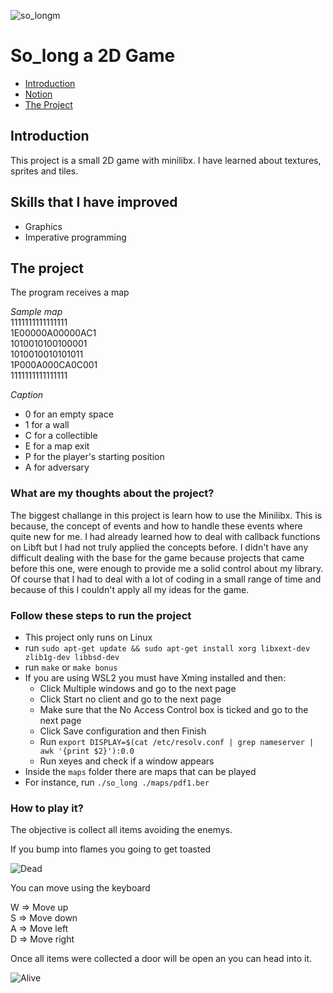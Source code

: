 ![so_longm](https://user-images.githubusercontent.com/63206471/172677363-1a38377a-bf3c-4cd8-95f2-1b16b2fb2dfe.png)

# So_long a 2D Game

* [Introduction](#introduction)
* [Notion](#notion-link)
* [The Project](#the-project)

## Introduction
This project is a small 2D game with minilibx. I have learned about textures, sprites and tiles.

## Skills that I have improved
* Graphics
* Imperative programming

## The project
The program receives a map

_Sample map_<br>
1111111111111111<br>
1E00000A00000AC1<br>
1010010100100001<br>
1010010010101011<br>
1P000A000CA0C001<br>
1111111111111111

_Caption_
* 0 for an empty space
* 1 for a wall
* C for a collectible
* E for a map exit
* P for the player's starting position
* A for adversary

### What are my thoughts about the project?
The biggest challange in this project is learn how to use the Minilibx. This is because, the concept of events and how to handle these events where quite new for me. I had already learned how to deal with callback functions on Libft but I had not truly applied the concepts before.
I didn't have any difficult dealing with the base for the game because projects that came before this one, were enough to provide me a solid control about my library. 
Of course that I had to deal with a lot of coding in a small range of time and because of this I couldn't apply all my ideas for the game.


### Follow these steps to run the project
* This project only runs on Linux
* run `sudo apt-get update && sudo apt-get install xorg libxext-dev zlib1g-dev libbsd-dev`
* run `make` or `make bonus`
* If you are using WSL2 you must have Xming installed and then:
  * Click Multiple windows and go to the next page
  * Click Start no client and go to the next page
  * Make sure that the No Access Control box is ticked and go to the next page
  * Click Save configuration and then Finish
  * Run `export DISPLAY=$(cat /etc/resolv.conf | grep nameserver | awk '{print $2}'):0.0`
  * Run xeyes and check if a window appears
* Inside the `maps` folder there are maps that can be played
* For instance, run `./so_long ./maps/pdf1.ber`

### How to play it?
The objective is collect all items avoiding the enemys.

If you bump into flames you going to get toasted

![Dead](https://user-images.githubusercontent.com/63206471/172672626-9e0708a3-f4d9-4f2b-b329-ea8eb1c4929f.gif)

You can move using the keyboard

W => Move up<br>
S => Move down<br>
A => Move left<br>
D => Move right

Once all items were collected a door will be open an you can head into it.

![Alive](https://user-images.githubusercontent.com/63206471/172672691-4d6fa51f-82c8-4942-8f69-26a68d3d618e.gif)

